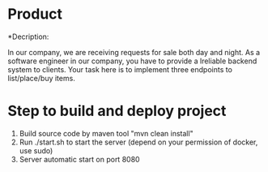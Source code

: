 # Product

*Decription:

In our company, we are receiving requests for sale both day and night. As a software engineer in our company, you have to provide a lreliable backend system to clients.
Your task here is to implement three endpoints to list/place/buy items.

# Step to build and deploy project
1. Build source code by maven tool "mvn clean install"
2. Run ./start.sh to start the server (depend on your permission of docker, use sudo)
3. Server automatic start on port 8080
